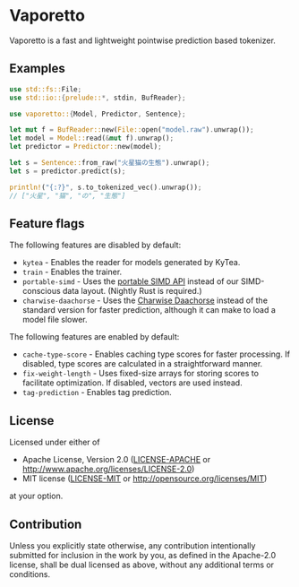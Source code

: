 # Vaporetto

Vaporetto is a fast and lightweight pointwise prediction based tokenizer.

## Examples

```rust
use std::fs::File;
use std::io::{prelude::*, stdin, BufReader};

use vaporetto::{Model, Predictor, Sentence};

let mut f = BufReader::new(File::open("model.raw").unwrap());
let model = Model::read(&mut f).unwrap();
let predictor = Predictor::new(model);

let s = Sentence::from_raw("火星猫の生態").unwrap();
let s = predictor.predict(s);

println!("{:?}", s.to_tokenized_vec().unwrap());
// ["火星", "猫", "の", "生態"]
```

## Feature flags

The following features are disabled by default:

* `kytea` - Enables the reader for models generated by KyTea.
* `train` - Enables the trainer.
* `portable-simd` - Uses the [portable SIMD API](https://github.com/rust-lang/portable-simd) instead
  of our SIMD-conscious data layout. (Nightly Rust is required.)
* `charwise-daachorse` - Uses the [Charwise Daachorse](https://docs.rs/daachorse/latest/daachorse/charwise/index.html) instead of the standard version for faster prediction, although it can make to load a model file slower.

The following features are enabled by default:

* `cache-type-score` - Enables caching type scores for faster processing. If disabled, type scores are calculated in a straightforward manner.
* `fix-weight-length` - Uses fixed-size arrays for storing scores to facilitate optimization. If disabled, vectors are used instead.
* `tag-prediction` - Enables tag prediction.

## License

Licensed under either of

 * Apache License, Version 2.0
   ([LICENSE-APACHE](LICENSE-APACHE) or http://www.apache.org/licenses/LICENSE-2.0)
 * MIT license
   ([LICENSE-MIT](LICENSE-MIT) or http://opensource.org/licenses/MIT)

at your option.

## Contribution

Unless you explicitly state otherwise, any contribution intentionally submitted
for inclusion in the work by you, as defined in the Apache-2.0 license, shall be
dual licensed as above, without any additional terms or conditions.
